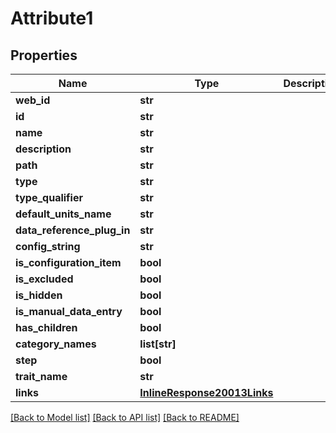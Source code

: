 # Attribute1

## Properties
Name | Type | Description | Notes
------------ | ------------- | ------------- | -------------
**web_id** | **str** |  | [optional] 
**id** | **str** |  | [optional] 
**name** | **str** |  | [optional] 
**description** | **str** |  | [optional] 
**path** | **str** |  | [optional] 
**type** | **str** |  | [optional] 
**type_qualifier** | **str** |  | [optional] 
**default_units_name** | **str** |  | [optional] 
**data_reference_plug_in** | **str** |  | [optional] 
**config_string** | **str** |  | [optional] 
**is_configuration_item** | **bool** |  | [optional] 
**is_excluded** | **bool** |  | [optional] 
**is_hidden** | **bool** |  | [optional] 
**is_manual_data_entry** | **bool** |  | [optional] 
**has_children** | **bool** |  | [optional] 
**category_names** | **list[str]** |  | [optional] 
**step** | **bool** |  | [optional] 
**trait_name** | **str** |  | [optional] 
**links** | [**InlineResponse20013Links**](InlineResponse20013Links.md) |  | [optional] 

[[Back to Model list]](../README.md#documentation-for-models) [[Back to API list]](../README.md#documentation-for-api-endpoints) [[Back to README]](../README.md)



